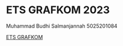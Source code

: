 # ETS GRAFKOM 2023

Muhammad Budhi Salmanjannah
5025201084

[ETS GRAFKOM](https://salmanhermana.github.io/ETS-GRAFKOM-2023/)

